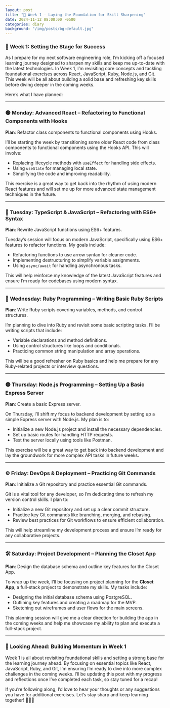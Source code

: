 ```yaml
---
layout: post
title: "🚀 Week 1 – Laying the Foundation for Skill Sharpening"
date: 2024-11-12 08:00:00 -0500
categories: diary
background: "/img/posts/bg-default.jpg"
---
```


### 🚀 Week 1: Setting the Stage for Success

As I prepare for my next software engineering role, I’m kicking off a focused learning journey designed to sharpen my skills and keep me up-to-date with the latest technologies. In Week 1, I’m revisiting core concepts and tackling foundational exercises across React, JavaScript, Ruby, Node.js, and Git. This week will be all about building a solid base and refreshing key skills before diving deeper in the coming weeks.

Here’s what I have planned:

---

### 🟢 **Monday: Advanced React – Refactoring to Functional Components with Hooks**

**Plan**: Refactor class components to functional components using Hooks.

I’ll be starting the week by transitioning some older React code from class components to functional components using the Hooks API. This will involve:

- Replacing lifecycle methods with `useEffect` for handling side effects.
- Using `useState` for managing local state.
- Simplifying the code and improving readability.

This exercise is a great way to get back into the rhythm of using modern React features and will set me up for more advanced state management techniques in the future.

---

### 🔵 **Tuesday: TypeScript & JavaScript – Refactoring with ES6+ Syntax**

**Plan**: Rewrite JavaScript functions using ES6+ features.

Tuesday’s session will focus on modern JavaScript, specifically using ES6+ features to refactor functions. My goals include:

- Refactoring functions to use arrow syntax for cleaner code.
- Implementing destructuring to simplify variable assignments.
- Using `async/await` for handling asynchronous tasks.

This will help reinforce my knowledge of the latest JavaScript features and ensure I’m ready for codebases using modern syntax.

---

### 🔴 **Wednesday: Ruby Programming – Writing Basic Ruby Scripts**

**Plan**: Write Ruby scripts covering variables, methods, and control structures.

I’m planning to dive into Ruby and revisit some basic scripting tasks. I’ll be writing scripts that include:

- Variable declarations and method definitions.
- Using control structures like loops and conditionals.
- Practicing common string manipulation and array operations.

This will be a good refresher on Ruby basics and help me prepare for any Ruby-related projects or interview questions.

---

### 🟡 **Thursday: Node.js Programming – Setting Up a Basic Express Server**

**Plan**: Create a basic Express server.

On Thursday, I’ll shift my focus to backend development by setting up a simple Express server with Node.js. My plan is to:

- Initialize a new Node.js project and install the necessary dependencies.
- Set up basic routes for handling HTTP requests.
- Test the server locally using tools like Postman.

This exercise will be a great way to get back into backend development and lay the groundwork for more complex API tasks in future weeks.

---

### ⚙️ **Friday: DevOps & Deployment – Practicing Git Commands**

**Plan**: Initialize a Git repository and practice essential Git commands.

Git is a vital tool for any developer, so I’m dedicating time to refresh my version control skills. I plan to:

- Initialize a new Git repository and set up a clear commit structure.
- Practice key Git commands like branching, merging, and rebasing.
- Review best practices for Git workflows to ensure efficient collaboration.

This will help streamline my development process and ensure I’m ready for any collaborative projects.

---

### 🛠️ **Saturday: Project Development – Planning the Closet App**

**Plan**: Design the database schema and outline key features for the Closet App.

To wrap up the week, I’ll be focusing on project planning for the **Closet App**, a full-stack project to demonstrate my skills. My tasks include:

- Designing the initial database schema using PostgreSQL.
- Outlining key features and creating a roadmap for the MVP.
- Sketching out wireframes and user flows for the main screens.

This planning session will give me a clear direction for building the app in the coming weeks and help me showcase my ability to plan and execute a full-stack project.

---

### 📅 **Looking Ahead: Building Momentum in Week 1**

Week 1 is all about revisiting foundational skills and setting a strong base for the learning journey ahead. By focusing on essential topics like React, JavaScript, Ruby, and Git, I’m ensuring I’m ready to dive into more complex challenges in the coming weeks. I’ll be updating this post with my progress and reflections once I’ve completed each task, so stay tuned for a recap!

If you’re following along, I’d love to hear your thoughts or any suggestions you have for additional exercises. Let’s stay sharp and keep learning together! 💪🏽✨
